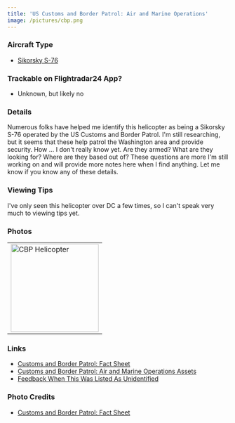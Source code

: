 ```yaml
---
title: 'US Customs and Border Patrol: Air and Marine Operations'
image: /pictures/cbp.png
---
```


### Aircraft Type
* [Sikorsky S-76](https://en.wikipedia.org/wiki/Sikorsky_S-76)

### Trackable on Flightradar24 App?
* Unknown, but likely no

### Details

Numerous folks have helped me identify this helicopter as being a Sikorsky S-76 operated by the US Customs and Border Patrol. I'm still researching, but it seems that these help patrol the Washington area and provide security.  How ... I don't really know yet.  Are they armed?  What are they looking for?  Where are they based out of?  These questions are more I'm still working on and will provide more notes here when I find anything.  Let me know if you know any of these details.  


### Viewing Tips 

I've only seen this helicopter over DC a few times, so I can't speak very much to viewing tips yet. 


### Photos 

<table style="width:100%">
  <tr>
    <td><img src="https://helicoptersofdc.com/pictures/cbp.png" alt="CBP Helicopter" width="200"></td>    </tr>
  </table>

### Links
* [Customs and Border Patrol: Fact Sheet](https://www.cbp.gov/sites/default/files/documents/FS_2015_Sikorsky%20S-76_FINAL.pdf)
* [Customs and Border Patrol: Air and Marine Operations Assets](https://www.cbp.gov/border-security/air-sea/aircraft-and-marine-vessels)
* [Feedback When This Was Listed As Unidentified](https://github.com/gbinal/dc-helicopters/issues/2)


### Photo Credits
* [Customs and Border Patrol: Fact Sheet](https://www.cbp.gov/sites/default/files/documents/FS_2015_Sikorsky%20S-76_FINAL.pdf) 
